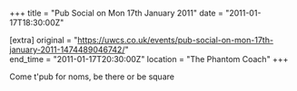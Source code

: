+++
title = "Pub Social on Mon 17th January 2011"
date = "2011-01-17T18:30:00Z"

[extra]
original = "https://uwcs.co.uk/events/pub-social-on-mon-17th-january-2011-1474489046742/"    
end_time = "2011-01-17T20:30:00Z"
location = "The Phantom Coach"
+++

Come t'pub for noms, be there or be square

